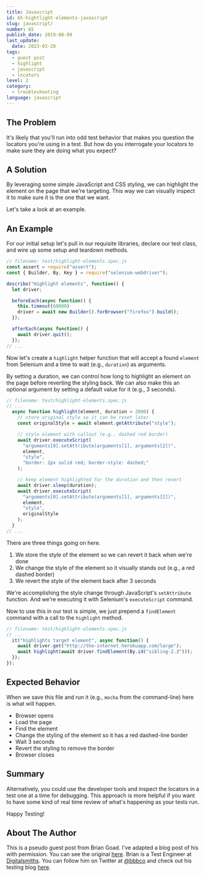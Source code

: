 ```yaml
---
title: Javascript
id: 65-hightlight-elements-javascript
slug: javascript/
number: 65
publish_date: 2019-08-09
last_update:
  date: 2023-03-28
tags:
  - guest post
  - highlight
  - javascript
  - locators
level: 2
category: 
  - troubleshooting
language: javascript
---
```


## The Problem

It's likely that you'll run into odd test behavior that makes you question the locators you're using in a test. But how do you interrogate your locators to make sure they are doing what you expect?

## A Solution

By leveraging some simple JavaScript and CSS styling, we can highlight the element on the page that we're targeting. This way we can visually inspect it to make sure it is the one that we want.

Let's take a look at an example.

## An Example

For our initial setup let's pull in our requisite libraries, declare our test class, and wire up some setup and teardown methods.

```javascript
// filename: test/highlight-elements.spec.js
const assert = require("assert");
const { Builder, By, Key } = require("selenium-webdriver");

describe("Highlight elements", function() {
  let driver;

  beforeEach(async function() {
    this.timeout(60000)
    driver = await new Builder().forBrowser("firefox").build();
  });

  afterEach(async function() {
    await driver.quit();
  });
// ...
```

Now let's create a `highlight` helper function that will accept a found `element` from Selenium and a time to wait (e.g., `duration`) as arguments.

By setting a duration, we can control how long to highlight an element on the page before reverting the styling back. We can also make this an optional argument by setting a default value for it (e.g., 3 seconds).

```javascript
// filename: test/highlight-elements.spec.js
// ...
  async function highlight(element, duration = 2000) {
    // store original style so it can be reset later
    const originalStyle = await element.getAttribute("style");

    // style element with callout (e.g., dashed red border)
    await driver.executeScript(
      "arguments[0].setAttribute(arguments[1], arguments[2])",
      element,
      "style",
      "border: 2px solid red; border-style: dashed;"
    );

    // keep element highlighted for the duration and then revert
    await driver.sleep(duration);
    await driver.executeScript(
      "arguments[0].setAttribute(arguments[1], arguments[2])",
      element,
      "style",
      originalStyle
    );
  }
// ...
```

There are three things going on here.

1. We store the style of the element so we can revert it back when we're done
2. We change the style of the element so it visually stands out (e.g., a red dashed border)
3. We revert the style of the element back after 3 seconds

We're accomplishing the style change through JavaScript's `setAttribute` function. And we're executing it with Selenium's `executeScript` command.

Now to use this in our test is simple, we just prepend a `findElement` command with a call to the `highlight` method.

```javascript
// filename: test/highlight-elements.spec.js
// ...
  it("highlights target element", async function() {
    await driver.get("http://the-internet.herokuapp.com/large");
    await highlight(await driver.findElement(By.id("sibling-2.3")));
  });
});
```

## Expected Behavior

When we save this file and run it (e.g., `mocha` from the command-line) here is what will happen.

- Browser opens
- Load the page
- Find the element
- Change the styling of the element so it has a red dashed-line border
- Wait 3 seconds
- Revert the styling to remove the border
- Browser closes

## Summary

Alternatively, you could use the developer tools and inspect the locators in a test one at a time for debugging. This approach is more helpful if you want to have some kind of real time review of what's happening as your tests run.

Happy Testing!

## About The Author

This is a pseudo guest post from Brian Goad. I've adapted a blog post of his with permission. You can see the original [here](http://swdandruby.wordpress.com/2013/07/19/did-i-select-the-right-element/). Brian is a Test Engineer at [Digitalsmiths](http://www.digitalsmiths.com/). You can follow him on Twitter at [@bbbco](https://twitter.com/bbbco) and check out his testing blog [here](http://swdandruby.wordpress.com/).
